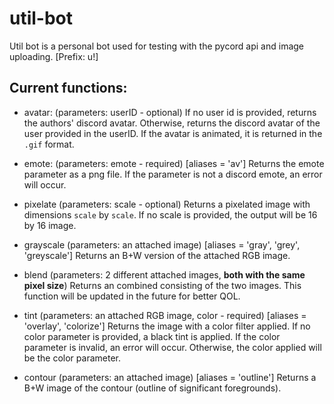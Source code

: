 # util-bot

Util bot is a personal bot used for testing with the pycord api and image uploading. [Prefix: u!] 

## Current functions:
* avatar: (parameters: userID - optional) If no user id is provided, returns the authors' discord avatar. Otherwise, returns the discord avatar of the user provided in the userID. If the avatar is animated, it is returned in the `.gif` format.

* emote: (parameters: emote - required) [aliases = 'av'] Returns the emote parameter as a png file. If the parameter is not a discord emote, an error will occur.

* pixelate (parameters: scale - optional) Returns a pixelated image with dimensions `scale` by `scale`. If no scale is provided, the output will be 16 by 16 image. 

* grayscale (parameters: an attached image) [aliases = 'gray', 'grey', 'greyscale'] Returns an B+W version of the attached RGB image.

* blend (parameters: 2 different attached images, **both with the same pixel size**) Returns an combined consisting of the two images. This function will be updated in the future for better QOL.

* tint (parameters: an attached RGB image, color - required) [aliases = 'overlay', 'colorize'] Returns the image with a color filter applied. If no color parameter is provided, a black tint is applied. If the color parameter is invalid, an error will occur. Otherwise, the color applied will be the color parameter. 

* contour (parameters: an attached image) [aliases = 'outline'] Returns a B+W image of the contour (outline of significant foregrounds).  